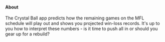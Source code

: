 #### About
The Crystal Ball app predicts how the remaining games on the MFL schedule will play out and shows you projected win-loss records. It's up to you how to interpret these numbers - is it time to push all in or should you gear up for a rebuild?

